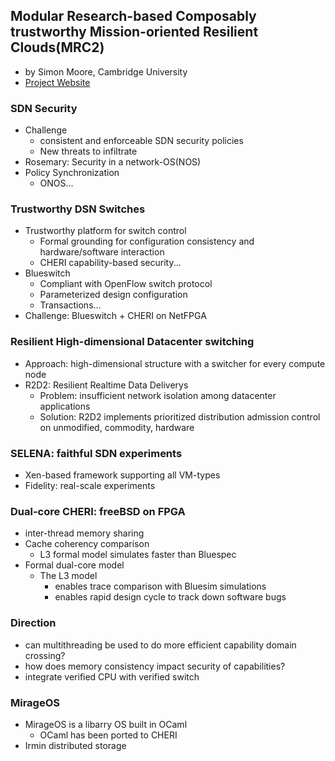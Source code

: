 Modular Research-based Composably trustworthy Mission-oriented Resilient Clouds(MRC2)
---

- by Simon Moore, Cambridge University
- [Project Website](http://www.cl.cam.ac.uk/research/comparch/research/mrc2.html)

### SDN Security
- Challenge
	- consistent and enforceable SDN security policies
	- New threats to infiltrate
- Rosemary: Security in a network-OS(NOS)
- Policy Synchronization
	- ONOS...

### Trustworthy DSN Switches
- Trustworthy platform for switch control
	- Formal grounding for configuration consistency and hardware/software interaction
	- CHERI capability-based security...
- Blueswitch
	- Compliant with OpenFlow switch protocol
	- Parameterized design configuration
	- Transactions...
- Challenge: Blueswitch + CHERI on NetFPGA

### Resilient High-dimensional Datacenter switching
- Approach: high-dimensional structure with a switcher for every compute node
- R2D2: Resilient Realtime Data Deliverys
	- Problem: insufficient network isolation among datacenter applications
	- Solution: R2D2 implements prioritized distribution admission control on unmodified, commodity, hardware

### SELENA: faithful SDN experiments
- Xen-based framework supporting all VM-types
- Fidelity: real-scale experiments

### Dual-core CHERI: freeBSD on FPGA
- inter-thread memory sharing
- Cache coherency comparison
	- L3 formal model simulates faster than Bluespec
- Formal dual-core model
	- The L3 model
		- enables trace comparison with Bluesim simulations
		- enables rapid design cycle to track down software bugs
	
### Direction
- can multithreading be used to do more efficient capability domain crossing?
- how does memory consistency impact security of capabilities?
- integrate verified CPU with verified switch	
	
### MirageOS
- MirageOS is a libarry OS built in OCaml
	- OCaml has been ported to CHERI
- Irmin distributed storage





	